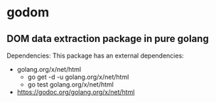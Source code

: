 # godom
DOM data extraction package in pure golang
--
Dependencies:
This package has an external dependencies:
* golang.org/x/net/html
  * go get -d -u golang.org/x/net/html
  * go test golang.org/x/net/html
* https://godoc.org/golang.org/x/net/html
